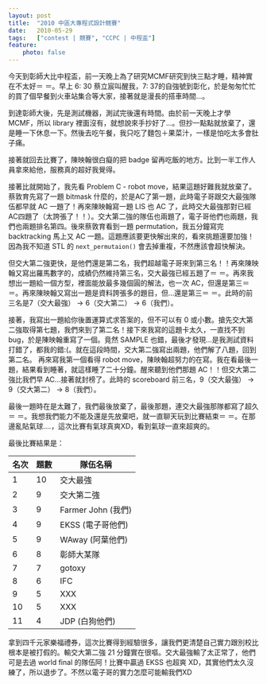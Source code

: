 ```yaml
---
layout: post
title:  "2010 中區大專程式設計競賽"
date:   2010-05-29
tags:   ["contest | 競賽", "CCPC | 中程盃"]
feature:
    photo: false
---
```


今天到彰師大比中程盃，前一天晚上為了研究MCMF研究到快三點才睡，精神實在不太好＝ ＝。早上 6: 30 蔡立宸叫醒我，7: 37的自強號到彰化，於是匆匆忙忙的買了個早餐到火車站集合等大家，接著就是漫長的搭車時間...。

到達彰師大後，先是測試機器，測試完後還有時間。由於前一天晚上才學 MCMF，所以 library 裡面沒有，就想說來手抄好了...。但抄一點點就放棄了，還是睡一下休息一下。然後去吃午餐，我只吃了麵包＋果菜汁，一樣是怕吃太多會肚子痛。

接著就回去比賽了，陳映翰很白癡的把 badge 留再吃飯的地方。比到一半工作人員拿來給他，服務真的超好我覺得。

接著比就開始了，我先看 Problem C - robot move，結果這題好難我就放棄了。蔡敦育先寫了一題 bitmask 什麼的，於是AC了第一題，此時電子哥跟交大最強隊伍都早就 AC 一題了！再來陳映翰寫一題 LIS 也 AC 了，此時交大最強那對已經AC四題了（太誇張了！！）。交大第二強的隊伍也兩題了，電子哥他們也兩題，我們也兩題排名第四。後來蔡敦育看到一題 permutation，我五分鐘寫完 backtracking 馬上又 AC 一題。這題應該要更快解出來的，看來挑題還要加強！因為我不知道 STL 的 `next_permutaion()` 會去掉重複，不然應該會超快解決。

但交大第二強更快，是他們還是第二名，我們超越電子哥來到第三名！！再來陳映翰又寫出羅馬數字的，成績仍然維持第三名，交大最強已經五題了＝ ＝。再來我想出一題給一個方型，裡面能放最多幾個圓的解法，也一次 AC，但還是第三＝ ＝。再來陳映翰又寫出一題是資料誇張多的題目，但...還是第三＝ ＝。此時的前三名是7（交大最強） -> 6（交大第二） -> 6（我們）。

接著，我寫出一題給你後置運算式求答案的，但不可以有 0 或小數。搶先交大第二強取得第七題，我們來到了第二名！接下來我寫的這題卡太久，一直找不到 bug，於是陳映翰重寫了一個。竟然 SAMPLE 也錯，最後才發現...是我測試資料打錯了，都我的錯:(。就在這段時間，交大第二強寫出兩題，他們解了八題，回到第二名。
再來寫我第一個看得 robot move，陳映翰超努力的在寫。我在看最後一題，結果看到睡著，就這樣睡了二十分鐘。醒來聽到他們那題 AC！！但交大第二強比我們早 AC...接著就封榜了。此時的 scoreboard 前三名，9（交大最強） -> 9（交大第二） -> 8（我們）。

最後一題時在是太難了，我們最後放棄了，最後那題，連交大最強那隊都寫了超久＝ ＝。我想我們能力不能及還是先放棄吧，就一直聊天玩到比賽結束＝ ＝。在那邊亂貼氣球....，這次比賽有氣球真爽XD，看到氣球一直來超爽的。

最後比賽結果是：

| 名次 | 題數 | 隊伍名稱 |
| ---- | ---- | -------- |
| 1 | 10 | 交大最強 |
| 2 | 9 | 交大第二強 |
| 3 | 9 | Farmer John (我們) |
| 4 | 9 | EKSS (電子哥他們) |
| 5 | 9 | WAway (阿葉他們) |
| 6 | 8 | 彰師大某隊 |
| 7 | 7 | gotoxy |
| 8 | 6 | IFC |
| 9 | 5 | XXX |
| 10 | 5 | XXX |
| 11 | 4 | JDP (白狗他們) |

拿到四千元家樂福禮券，這次比賽得到經驗很多，讓我們更清楚自己實力跟別校比根本是被打假的。輸交大第二強 21 分鐘實在很嘔。交大最強輸了太正常了，他們可是去過 world final 的隊伍阿！比賽中贏過 EKSS 也超爽 XD，其實他們太久沒練了，所以退步了。不然以電子哥的實力怎麼可能輸我們XD

